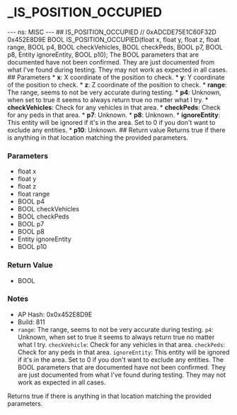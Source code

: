 # _IS_POSITION_OCCUPIED

--- ns: MISC --- ## IS_POSITION_OCCUPIED  // 0xADCDE75E1C60F32D 0x452E8D9E BOOL IS_POSITION_OCCUPIED(float x, float y, float z, float range, BOOL p4, BOOL checkVehicles, BOOL checkPeds, BOOL p7, BOOL p8, Entity ignoreEntity, BOOL p10);  The BOOL parameters that are documented have not been confirmed. They are just documented from what I've found during testing. They may not work as expected in all cases.  ## Parameters * **x**: X coordinate of the position to check. * **y**: Y coordinate of the position to check. * **z**: Z coordinate of the position to check. * **range**: The range, seems to not be very accurate during testing. * **p4**: Unknown, when set to true it seems to always return true no matter what I try. * **checkVehicles**: Check for any vehicles in that area. * **checkPeds**: Check for any peds in that area. * **p7**: Unknown. * **p8**: Unknown. * **ignoreEntity**: This entity will be ignored if it's in the area. Set to 0 if you don't want to exclude any entities. * **p10**: Unknown.  ## Return value Returns true if there is anything in that location matching the provided parameters.

### Parameters
* float x
* float y
* float z
* float range
* BOOL p4
* BOOL checkVehicles
* BOOL checkPeds
* BOOL p7
* BOOL p8
* Entity ignoreEntity
* BOOL p10

### Return Value
* BOOL

### Notes
* AP Hash: 0x0x452E8D9E
* Build: 811
* `range`: The range, seems to not be very accurate during testing.
`p4`: Unknown, when set to true it seems to always return true no matter what I try.
`checkVehicle`: Check for any vehicles in that area.
`checkPeds`: Check for any peds in that area.
`ignoreEntity`: This entity will be ignored if it's in the area. Set to 0 if you don't want to exclude any entities.
The BOOL parameters that are documented have not been confirmed. They are just documented from what I've found during testing. They may not work as expected in all cases.

Returns true if there is anything in that location matching the provided parameters.

